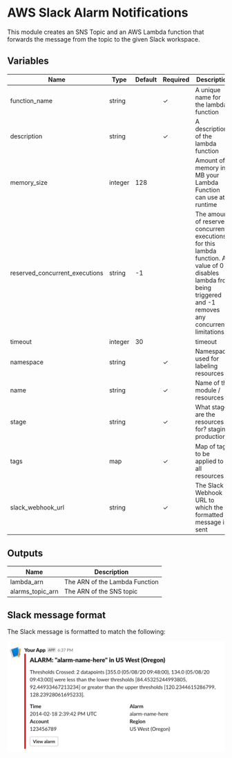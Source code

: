# AWS Slack Alarm Notifications

This module creates an SNS Topic and an AWS Lambda function that forwards the message from the topic to the given Slack workspace.

## Variables

| Name                           | Type    | Default | Required | Description                                                                
| ------------------------------ | ------- | ------- | -------- | -------------------------------------------------------------------------- 
| function_name                  | string  |         | ✓        | A unique name for the lambda function                                      
| description                    | string  |         | ✓        | A description of the lambda function                                       
| memory_size                    | integer | 128     |          | Amount of memory in MB your Lambda Function can use at runtime             
| reserved_concurrent_executions | string  | -1      |          | The amount of reserved concurrent executions for this lambda function. A value of 0 disables lambda from being triggered and -1 removes any concurrency limitations.
| timeout                        | integer | 30      |          | timeout                                                                    
| namespace                      | string  |         | ✓        | Namespace used for labeling resources                  
| name                           | string  |         | ✓        | Name of the module / resources                         
| stage                          | string  |         | ✓        | What stage are the resources for? staging, production? 
| tags                           | map     |         | ✓        | Map of tags to be applied to all resources             
| slack_webhook_url              | string  |         | ✓        | The Slack Webhook URL to which the formatted message is sent             

## Outputs

| Name                    | Description                                                       |
| ----------------------- | ----------------------------------------------------------------- |
| lambda_arn              | The ARN of the Lambda Function                                    |
| alarms_topic_arn        | The ARN of the SNS topic                                          |

## Slack message format
The Slack message is formatted to match the following:

![demo](https://raw.githubusercontent.com/Adaptavist/terraform-module-aws-alarms-slack/master/demo.png)